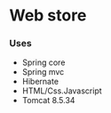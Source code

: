 # Web store 

<h3>Uses</h3>
 
<ul>
    <li>Spring core</li>
   <li>Spring mvc</li>
   <li>Hibernate</li>
   <li>HTML/Css.Javascript</li>
   <li>Tomcat 8.5.34</li>

</ul>
